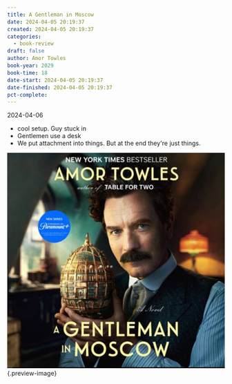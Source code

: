 ```yaml
---
title: A Gentleman in Moscow
date: 2024-04-05 20:19:37
created: 2024-04-05 20:19:37
categories:
  - book-review
draft: false
author: Amor Towles
book-year: 2029
book-time: 18
date-start: 2024-04-05 20:19:37
date-finished: 2024-04-05 20:19:37
pct-complete:
---
```



2024-04-06

- cool setup. Guy stuck in
- Gentlemen use a desk 
- We put attachment into things. But at the end they're just things. 

![Gentleman in Moscow ](../img/book-a-gentleman-in-moscow.jpeg){.preview-image}